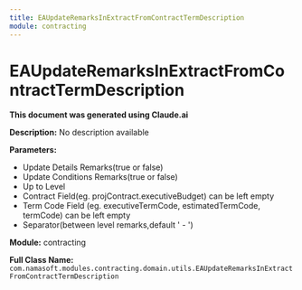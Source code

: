 ```yaml
---
title: EAUpdateRemarksInExtractFromContractTermDescription
module: contracting
---
```



<div class='entity-flows'>

# EAUpdateRemarksInExtractFromContractTermDescription

**This document was generated using Claude.ai**

**Description:** No description available

**Parameters:**
- Update Details Remarks(true or false)
- Update Conditions Remarks(true or false)
- Up to Level
- Contract Field(eg. projContract.executiveBudget) can be left empty
- Term Code Field (eg. executiveTermCode, estimatedTermCode, termCode) can be left empty
- Separator(between level remarks,default ' - ')

**Module:** contracting

**Full Class Name:** `com.namasoft.modules.contracting.domain.utils.EAUpdateRemarksInExtractFromContractTermDescription`


</div>

